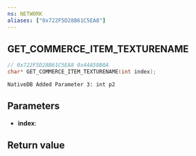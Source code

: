 ```yaml
---
ns: NETWORK
aliases: ["0x722F5D28B61C5EA8"]
---
```

## GET_COMMERCE_ITEM_TEXTURENAME

```c
// 0x722F5D28B61C5EA8 0x44A58B0A
char* GET_COMMERCE_ITEM_TEXTURENAME(int index);
```

```
NativeDB Added Parameter 3: int p2
```

## Parameters
* **index**: 

## Return value
